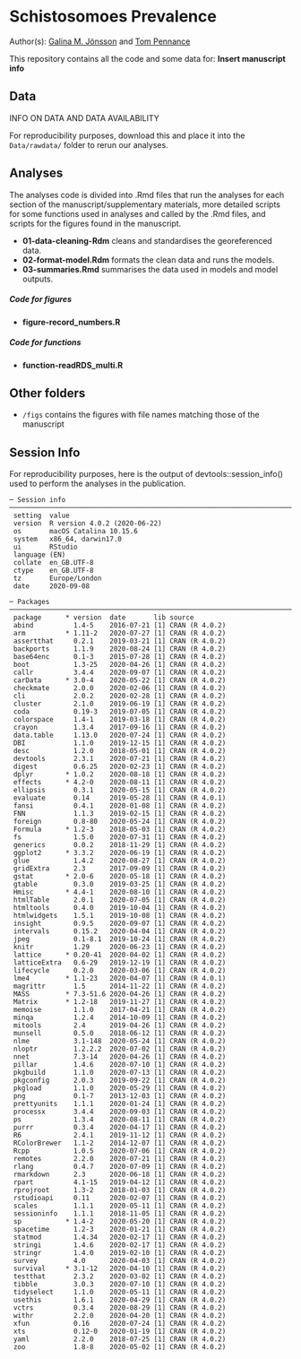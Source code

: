 # Schistosomoes Prevalence

Author(s): [Galina M. Jönsson](https://github.com/galinajonsson) and [Tom Pennance](https://github.com/tompennance) 


This repository contains all the code and some data for:
**Insert manuscript info**


## Data
INFO ON DATA AND DATA AVAILABILITY

For reproducibility purposes, download this and place it into the `Data/rawdata/` folder to rerun our analyses. 


## Analyses
The analyses code is divided into .Rmd files that run the analyses for each section of the manuscript/supplementary materials, more detailed scripts for some functions used in analyses and called by the .Rmd files, and scripts for the figures found in the manuscript.


* __01-data-cleaning-Rdm__ cleans and standardises the georeferenced data.
* __02-format-model.Rdm__ formats the clean data and runs the models.
* __03-summaries.Rmd__ summarises the data used in models and model outputs.


##### Code for figures

* __figure-record_numbers.R__



##### Code for functions

* __function-readRDS_multi.R__


## Other folders

* `/figs` contains the figures with file names matching those of the manuscript


## Session Info
For reproducibility purposes, here is the output of devtools::session_info() used to perform the analyses in the publication.
```
─ Session info ───────────────────────────────────────────────────────────────────────────────────────────────────────
 setting  value                       
 version  R version 4.0.2 (2020-06-22)
 os       macOS Catalina 10.15.6      
 system   x86_64, darwin17.0          
 ui       RStudio                     
 language (EN)                        
 collate  en_GB.UTF-8                 
 ctype    en_GB.UTF-8                 
 tz       Europe/London               
 date     2020-09-08                  

─ Packages ───────────────────────────────────────────────────────────────────────────────────────────────────────────
 package      * version  date       lib source        
 abind          1.4-5    2016-07-21 [1] CRAN (R 4.0.2)
 arm          * 1.11-2   2020-07-27 [1] CRAN (R 4.0.2)
 assertthat     0.2.1    2019-03-21 [1] CRAN (R 4.0.2)
 backports      1.1.9    2020-08-24 [1] CRAN (R 4.0.2)
 base64enc      0.1-3    2015-07-28 [1] CRAN (R 4.0.2)
 boot           1.3-25   2020-04-26 [1] CRAN (R 4.0.2)
 callr          3.4.4    2020-09-07 [1] CRAN (R 4.0.2)
 carData      * 3.0-4    2020-05-22 [1] CRAN (R 4.0.2)
 checkmate      2.0.0    2020-02-06 [1] CRAN (R 4.0.2)
 cli            2.0.2    2020-02-28 [1] CRAN (R 4.0.2)
 cluster        2.1.0    2019-06-19 [1] CRAN (R 4.0.2)
 coda           0.19-3   2019-07-05 [1] CRAN (R 4.0.2)
 colorspace     1.4-1    2019-03-18 [1] CRAN (R 4.0.2)
 crayon         1.3.4    2017-09-16 [1] CRAN (R 4.0.2)
 data.table     1.13.0   2020-07-24 [1] CRAN (R 4.0.2)
 DBI            1.1.0    2019-12-15 [1] CRAN (R 4.0.2)
 desc           1.2.0    2018-05-01 [1] CRAN (R 4.0.2)
 devtools       2.3.1    2020-07-21 [1] CRAN (R 4.0.2)
 digest         0.6.25   2020-02-23 [1] CRAN (R 4.0.2)
 dplyr        * 1.0.2    2020-08-18 [1] CRAN (R 4.0.2)
 effects      * 4.2-0    2020-08-11 [1] CRAN (R 4.0.2)
 ellipsis       0.3.1    2020-05-15 [1] CRAN (R 4.0.2)
 evaluate       0.14     2019-05-28 [1] CRAN (R 4.0.1)
 fansi          0.4.1    2020-01-08 [1] CRAN (R 4.0.2)
 FNN            1.1.3    2019-02-15 [1] CRAN (R 4.0.2)
 foreign        0.8-80   2020-05-24 [1] CRAN (R 4.0.2)
 Formula      * 1.2-3    2018-05-03 [1] CRAN (R 4.0.2)
 fs             1.5.0    2020-07-31 [1] CRAN (R 4.0.2)
 generics       0.0.2    2018-11-29 [1] CRAN (R 4.0.2)
 ggplot2      * 3.3.2    2020-06-19 [1] CRAN (R 4.0.2)
 glue           1.4.2    2020-08-27 [1] CRAN (R 4.0.2)
 gridExtra      2.3      2017-09-09 [1] CRAN (R 4.0.2)
 gstat        * 2.0-6    2020-05-18 [1] CRAN (R 4.0.2)
 gtable         0.3.0    2019-03-25 [1] CRAN (R 4.0.2)
 Hmisc        * 4.4-1    2020-08-10 [1] CRAN (R 4.0.2)
 htmlTable      2.0.1    2020-07-05 [1] CRAN (R 4.0.2)
 htmltools      0.4.0    2019-10-04 [1] CRAN (R 4.0.2)
 htmlwidgets    1.5.1    2019-10-08 [1] CRAN (R 4.0.2)
 insight        0.9.5    2020-09-07 [1] CRAN (R 4.0.2)
 intervals      0.15.2   2020-04-04 [1] CRAN (R 4.0.2)
 jpeg           0.1-8.1  2019-10-24 [1] CRAN (R 4.0.2)
 knitr          1.29     2020-06-23 [1] CRAN (R 4.0.2)
 lattice      * 0.20-41  2020-04-02 [1] CRAN (R 4.0.2)
 latticeExtra   0.6-29   2019-12-19 [1] CRAN (R 4.0.2)
 lifecycle      0.2.0    2020-03-06 [1] CRAN (R 4.0.2)
 lme4         * 1.1-23   2020-04-07 [1] CRAN (R 4.0.1)
 magrittr       1.5      2014-11-22 [1] CRAN (R 4.0.2)
 MASS         * 7.3-51.6 2020-04-26 [1] CRAN (R 4.0.2)
 Matrix       * 1.2-18   2019-11-27 [1] CRAN (R 4.0.2)
 memoise        1.1.0    2017-04-21 [1] CRAN (R 4.0.2)
 minqa          1.2.4    2014-10-09 [1] CRAN (R 4.0.2)
 mitools        2.4      2019-04-26 [1] CRAN (R 4.0.2)
 munsell        0.5.0    2018-06-12 [1] CRAN (R 4.0.2)
 nlme           3.1-148  2020-05-24 [1] CRAN (R 4.0.2)
 nloptr         1.2.2.2  2020-07-02 [1] CRAN (R 4.0.2)
 nnet           7.3-14   2020-04-26 [1] CRAN (R 4.0.2)
 pillar         1.4.6    2020-07-10 [1] CRAN (R 4.0.2)
 pkgbuild       1.1.0    2020-07-13 [1] CRAN (R 4.0.2)
 pkgconfig      2.0.3    2019-09-22 [1] CRAN (R 4.0.2)
 pkgload        1.1.0    2020-05-29 [1] CRAN (R 4.0.2)
 png            0.1-7    2013-12-03 [1] CRAN (R 4.0.2)
 prettyunits    1.1.1    2020-01-24 [1] CRAN (R 4.0.2)
 processx       3.4.4    2020-09-03 [1] CRAN (R 4.0.2)
 ps             1.3.4    2020-08-11 [1] CRAN (R 4.0.2)
 purrr          0.3.4    2020-04-17 [1] CRAN (R 4.0.2)
 R6             2.4.1    2019-11-12 [1] CRAN (R 4.0.2)
 RColorBrewer   1.1-2    2014-12-07 [1] CRAN (R 4.0.2)
 Rcpp           1.0.5    2020-07-06 [1] CRAN (R 4.0.2)
 remotes        2.2.0    2020-07-21 [1] CRAN (R 4.0.2)
 rlang          0.4.7    2020-07-09 [1] CRAN (R 4.0.2)
 rmarkdown      2.3      2020-06-18 [1] CRAN (R 4.0.2)
 rpart          4.1-15   2019-04-12 [1] CRAN (R 4.0.2)
 rprojroot      1.3-2    2018-01-03 [1] CRAN (R 4.0.2)
 rstudioapi     0.11     2020-02-07 [1] CRAN (R 4.0.2)
 scales         1.1.1    2020-05-11 [1] CRAN (R 4.0.2)
 sessioninfo    1.1.1    2018-11-05 [1] CRAN (R 4.0.2)
 sp           * 1.4-2    2020-05-20 [1] CRAN (R 4.0.2)
 spacetime      1.2-3    2020-01-21 [1] CRAN (R 4.0.2)
 statmod        1.4.34   2020-02-17 [1] CRAN (R 4.0.2)
 stringi        1.4.6    2020-02-17 [1] CRAN (R 4.0.2)
 stringr        1.4.0    2019-02-10 [1] CRAN (R 4.0.2)
 survey         4.0      2020-04-03 [1] CRAN (R 4.0.2)
 survival     * 3.1-12   2020-04-10 [1] CRAN (R 4.0.2)
 testthat       2.3.2    2020-03-02 [1] CRAN (R 4.0.2)
 tibble         3.0.3    2020-07-10 [1] CRAN (R 4.0.2)
 tidyselect     1.1.0    2020-05-11 [1] CRAN (R 4.0.2)
 usethis        1.6.1    2020-04-29 [1] CRAN (R 4.0.2)
 vctrs          0.3.4    2020-08-29 [1] CRAN (R 4.0.2)
 withr          2.2.0    2020-04-20 [1] CRAN (R 4.0.2)
 xfun           0.16     2020-07-24 [1] CRAN (R 4.0.2)
 xts            0.12-0   2020-01-19 [1] CRAN (R 4.0.2)
 yaml           2.2.0    2018-07-25 [1] CRAN (R 4.0.2)
 zoo            1.8-8    2020-05-02 [1] CRAN (R 4.0.2)
 ```